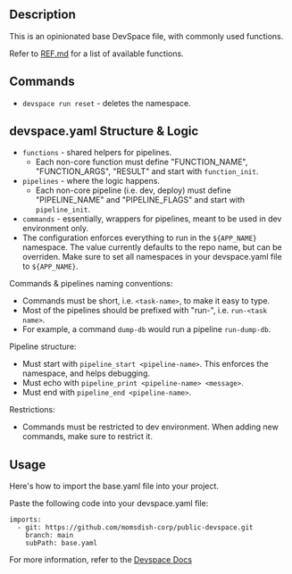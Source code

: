 ## Description
This is an opinionated base DevSpace file, with commonly used functions.

Refer to [REF.md](REF.md) for a list of available functions.

## Commands
- `devspace run reset` - deletes the namespace.

## devspace.yaml Structure & Logic
- `functions` - shared helpers for pipelines.
  - Each non-core function must define "FUNCTION_NAME", "FUNCTION_ARGS", "RESULT" and start with `function_init`.
- `pipelines` - where the logic happens.
  - Each non-core pipeline (i.e. dev, deploy) must define "PIPELINE_NAME" and "PIPELINE_FLAGS" and start with 
    `pipeline_init`.
- `commands` - essentially, wrappers for pipelines, meant to be used in dev environment only.
- The configuration enforces everything to run in the `${APP_NAME}` namespace. The value currently defaults to the repo 
  name, but can be overriden. Make sure to set all namespaces in your devspace.yaml file to `${APP_NAME}`.

Commands & pipelines naming conventions:
- Commands must be short, i.e. `<task-name>`, to make it easy to type.
- Most of the pipelines should be prefixed with "run-", i.e. `run-<task name>`.
- For example, a command `dump-db` would run a pipeline `run-dump-db`.

Pipeline structure:
- Must start with `pipeline_start <pipeline-name>`. This enforces the namespace, and helps debugging.
- Must echo with `pipeline_print <pipeline-name> <message>`.
- Must end with `pipeline_end <pipeline-name>`.

Restrictions:
- Commands must be restricted to dev environment. When adding new commands, make sure to restrict it.

## Usage
Here's how to import the base.yaml file into your project.

Paste the following code into your devspace.yaml file:

```
imports:
  - git: https://github.com/momsdish-corp/public-devspace.git
    branch: main
    subPath: base.yaml

```

For more information, refer to the [Devspace Docs](https://www.devspace.sh/docs/configuration/imports/)